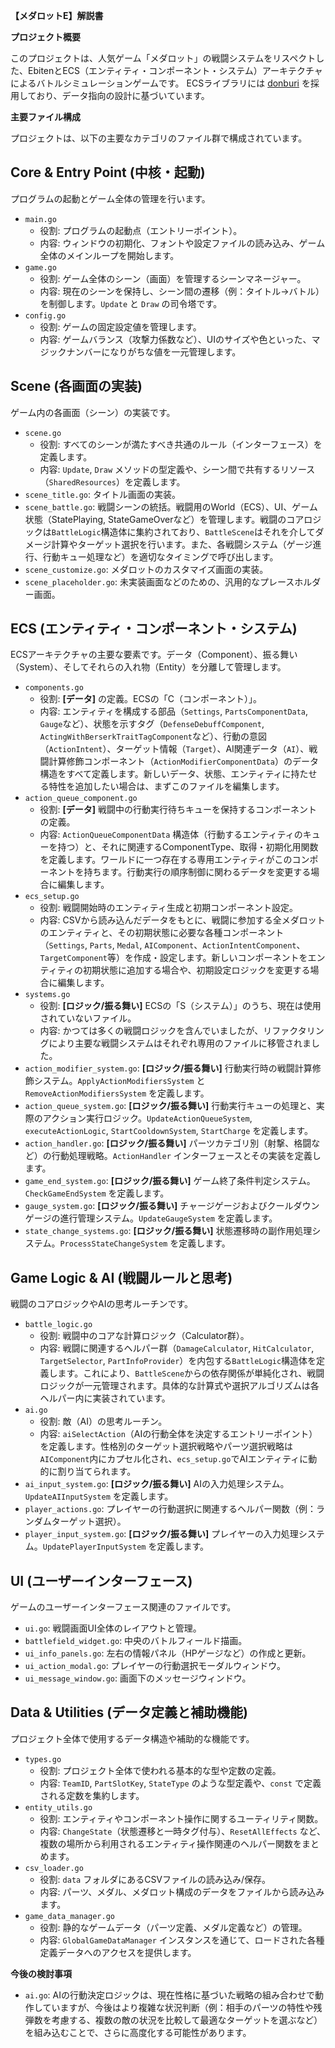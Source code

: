 **【メダロットE】解説書**

**プロジェクト概要**

このプロジェクトは、人気ゲーム「メダロット」の戦闘システムをリスペクトした、EbitenとECS（エンティティ・コンポーネント・システム）アーキテクチャによるバトルシミュレーションゲームです。
ECSライブラリには [donburi](https://github.com/yohamta/donburi) を採用しており、データ指向の設計に基づいています。

**主要ファイル構成**

プロジェクトは、以下の主要なカテゴリのファイル群で構成されています。

Core & Entry Point (中核・起動)
-----------------------------

プログラムの起動とゲーム全体の管理を行います。

*   `main.go`
    *   役割: プログラムの起動点（エントリーポイント）。
    *   内容: ウィンドウの初期化、フォントや設定ファイルの読み込み、ゲーム全体のメインループを開始します。
*   `game.go`
    *   役割: ゲーム全体のシーン（画面）を管理するシーンマネージャー。
    *   内容: 現在のシーンを保持し、シーン間の遷移（例：タイトル→バトル）を制御します。`Update` と `Draw` の司令塔です。
*   `config.go`
    *   役割: ゲームの固定設定値を管理します。
    *   内容: ゲームバランス（攻撃力係数など）、UIのサイズや色といった、マジックナンバーになりがちな値を一元管理します。

Scene (各画面の実装)
-------------------

ゲーム内の各画面（シーン）の実装です。

*   `scene.go`
    *   役割: すべてのシーンが満たすべき共通のルール（インターフェース）を定義します。
    *   内容: `Update`, `Draw` メソッドの型定義や、シーン間で共有するリソース（`SharedResources`）を定義します。
*   `scene_title.go`: タイトル画面の実装。
*   `scene_battle.go`: 戦闘シーンの統括。戦闘用のWorld（ECS）、UI、ゲーム状態（StatePlaying, StateGameOverなど）を管理します。戦闘のコアロジックは`BattleLogic`構造体に集約されており、`BattleScene`はそれを介してダメージ計算やターゲット選択を行います。また、各戦闘システム（ゲージ進行、行動キュー処理など）を適切なタイミングで呼び出します。
*   `scene_customize.go`: メダロットのカスタマイズ画面の実装。
*   `scene_placeholder.go`: 未実装画面などのための、汎用的なプレースホルダー画面。

ECS (エンティティ・コンポーネント・システム)
---------------------------------------

ECSアーキテクチャの主要な要素です。データ（Component）、振る舞い（System）、そしてそれらの入れ物（Entity）を分離して管理します。

*   `components.go`
    *   役割: **[データ]** の定義。ECSの「C（コンポーネント）」。
    *   内容: エンティティを構成する部品（`Settings`, `PartsComponentData`, `Gauge`など）、状態を示すタグ（`DefenseDebuffComponent`, `ActingWithBerserkTraitTagComponent`など）、行動の意図（`ActionIntent`）、ターゲット情報（`Target`）、AI関連データ（`AI`）、戦闘計算修飾コンポーネント（`ActionModifierComponentData`）のデータ構造をすべて定義します。新しいデータ、状態、エンティティに持たせる特性を追加したい場合は、まずこのファイルを編集します。
*   `action_queue_component.go`
    *   役割: **[データ]** 戦闘中の行動実行待ちキューを保持するコンポーネントの定義。
    *   内容: `ActionQueueComponentData` 構造体（行動するエンティティのキューを持つ）と、それに関連するComponentType、取得・初期化用関数を定義します。ワールドに一つ存在する専用エンティティがこのコンポーネントを持ちます。行動実行の順序制御に関わるデータを変更する場合に編集します。
*   `ecs_setup.go`
    *   役割: 戦闘開始時のエンティティ生成と初期コンポーネント設定。
    *   内容: CSVから読み込んだデータをもとに、戦闘に参加する全メダロットのエンティティと、その初期状態に必要な各種コンポーネント（`Settings`, `Parts`, `Medal`, `AIComponent`、`ActionIntentComponent`、`TargetComponent`等）を作成・設定します。新しいコンポーネントをエンティティの初期状態に追加する場合や、初期設定ロジックを変更する場合に編集します。
*   `systems.go`
    *   役割: **[ロジック/振る舞い]** ECSの「S（システム）」のうち、現在は使用されていないファイル。
    *   内容: かつては多くの戦闘ロジックを含んでいましたが、リファクタリングにより主要な戦闘システムはそれぞれ専用のファイルに移管されました。
*   `action_modifier_system.go`: **[ロジック/振る舞い]** 行動実行時の戦闘計算修飾システム。`ApplyActionModifiersSystem` と `RemoveActionModifiersSystem` を定義します。
*   `action_queue_system.go`: **[ロジック/振る舞い]** 行動実行キューの処理と、実際のアクション実行ロジック。`UpdateActionQueueSystem`, `executeActionLogic`, `StartCooldownSystem`, `StartCharge` を定義します。
*   `action_handler.go`: **[ロジック/振る舞い]** パーツカテゴリ別（射撃、格闘など）の行動処理戦略。`ActionHandler` インターフェースとその実装を定義します。
*   `game_end_system.go`: **[ロジック/振る舞い]** ゲーム終了条件判定システム。`CheckGameEndSystem` を定義します。
*   `gauge_system.go`: **[ロジック/振る舞い]** チャージゲージおよびクールダウンゲージの進行管理システム。`UpdateGaugeSystem` を定義します。
*   `state_change_systems.go`: **[ロジック/振る舞い]** 状態遷移時の副作用処理システム。`ProcessStateChangeSystem` を定義します。

Game Logic & AI (戦闘ルールと思考)
---------------------------------

戦闘のコアロジックやAIの思考ルーチンです。

*   `battle_logic.go`
    *   役割: 戦闘中のコアな計算ロジック（Calculator群）。
    *   内容: 戦闘に関連するヘルパー群（`DamageCalculator`, `HitCalculator`, `TargetSelector`, `PartInfoProvider`）を内包する`BattleLogic`構造体を定義します。これにより、`BattleScene`からの依存関係が単純化され、戦闘ロジックが一元管理されます。具体的な計算式や選択アルゴリズムは各ヘルパー内に実装されています。
*   `ai.go`
    *   役割: 敵（AI）の思考ルーチン。
    *   内容: `aiSelectAction`（AIの行動全体を決定するエントリーポイント）を定義します。性格別のターゲット選択戦略やパーツ選択戦略は`AIComponent`内にカプセル化され、`ecs_setup.go`でAIエンティティに動的に割り当てられます。
*   `ai_input_system.go`: **[ロジック/振る舞い]** AIの入力処理システム。`UpdateAIInputSystem` を定義します。
*   `player_actions.go`: プレイヤーの行動選択に関連するヘルパー関数（例：ランダムターゲット選択）。
*   `player_input_system.go`: **[ロジック/振る舞い]** プレイヤーの入力処理システム。`UpdatePlayerInputSystem` を定義します。

UI (ユーザーインターフェース)
-----------------------

ゲームのユーザーインターフェース関連のファイルです。

*   `ui.go`: 戦闘画面UI全体のレイアウトと管理。
*   `battlefield_widget.go`: 中央のバトルフィールド描画。
*   `ui_info_panels.go`: 左右の情報パネル（HPゲージなど）の作成と更新。
*   `ui_action_modal.go`: プレイヤーの行動選択モーダルウィンドウ。
*   `ui_message_window.go`: 画面下のメッセージウィンドウ。

Data & Utilities (データ定義と補助機能)
------------------------------------

プロジェクト全体で使用するデータ構造や補助的な機能です。

*   `types.go`
    *   役割: プロジェクト全体で使われる基本的な型や定数の定義。
    *   内容: `TeamID`, `PartSlotKey`, `StateType` のような型定義や、`const` で定義される定数を集約します。
*   `entity_utils.go`
    *   役割: エンティティやコンポーネント操作に関するユーティリティ関数。
    *   内容: `ChangeState`（状態遷移と一時タグ付与）、`ResetAllEffects` など、複数の場所から利用されるエンティティ操作関連のヘルパー関数をまとめます。
*   `csv_loader.go`
    *   役割: `data` フォルダにあるCSVファイルの読み込み/保存。
    *   内容: パーツ、メダル、メダロット構成のデータをファイルから読み込みます。
*   `game_data_manager.go`
    *   役割: 静的なゲームデータ（パーツ定義、メダル定義など）の管理。
    *   内容: `GlobalGameDataManager` インスタンスを通じて、ロードされた各種定義データへのアクセスを提供します。

**今後の検討事項**

*   `ai.go`: AIの行動決定ロジックは、現在性格に基づいた戦略の組み合わせで動作していますが、今後はより複雑な状況判断（例：相手のパーツの特性や残弾数を考慮する、複数の敵の状況を比較して最適なターゲットを選ぶなど）を組み込むことで、さらに高度化する可能性があります。
